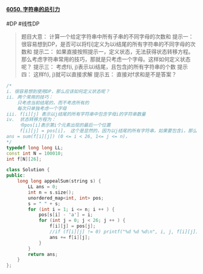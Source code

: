 #### [6050. 字符串的总引力](https://leetcode.cn/problems/total-appeal-of-a-string/)
#DP  #线性DP
> 题目大意：
> 计算一个给定字符串中所有子串的不同字母的次数和
> 提示一：
> 	很容易想到DP，是否可以将f[i]定义为以i结尾的所有字符串的不同字母的次数和
> 提示二：
> 	如果直接按照提示一，定义状态，无法获得状态转移方程。那么考虑字符串常用的技巧，那就是只考虑一个字母。这样如何定义状态呢？
> 提示三：
> 	考虑f(i, j)表示以i结尾，且包含j的所有字符串的个数
> 提示四：
> 	这样f(i, j)就可以直接求解
> 提示五：
> 	直接对f求和是不是答案？
~~~c++
/*
i. 很容易想到使用DP，那么应该如何定义状态呢？
ii. 两个常用的技巧：
	只考虑当前结尾的，而不考虑所有的
	每次只单独考虑一个字母
iii. f[i][j] 表示以j结尾的所有字符串中包含字母i的字符串数量
iv.  状态转移方程为：
	 令pos[i]表示第i个元素出现的最后一个位置
	 f[i][j] = pos[i]， 这个是显然的，因为以j结尾的所有字符串，如果要包含i，那么必须包含最后一个出现i的位置，同时需要连续那么所有的可能性就只有pos[i]
ans = sum(f[i][j]) (0 <= i < 26, 1<= j <= n)，
*/
typedef long long LL;
const int N = 100010;
int f[N][26];

class Solution {
public:
    long long appealSum(string s) {
        LL ans = 0;
        int n = s.size();
        unordered_map<int, int> pos;
        s = " " + s;
        for (int i = 1; i <= n; i ++ ) {
            pos[s[i] - 'a'] = i;
            for (int j = 0; j < 26; j ++ ) {
                f[i][j] = pos[j];
                //if (f[i][j] != 0) printf("%d %d %d\n", i, j, f[i][j]);
                ans += f[i][j];
            }
        }
        return ans;
    }
};
~~~